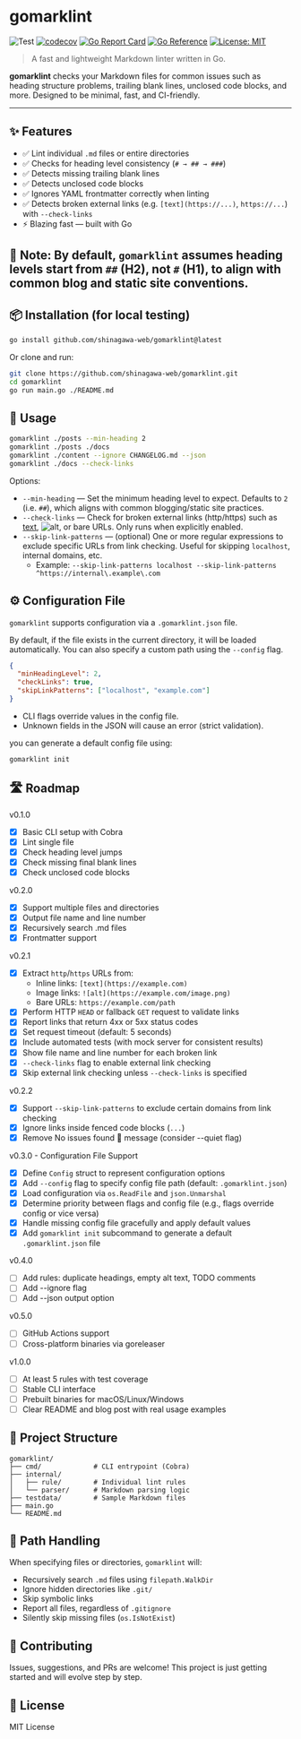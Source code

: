 # gomarklint

![Test](https://github.com/shinagawa-web/gomarklint/actions/workflows/test.yml/badge.svg)
[![codecov](https://codecov.io/gh/shinagawa-web/gomarklint/graph/badge.svg?token=5MGCYZZY7S)](https://codecov.io/gh/shinagawa-web/gomarklint)
[![Go Report Card](https://goreportcard.com/badge/github.com/shinagawa-web/gomarklint)](https://goreportcard.com/report/github.com/shinagawa-web/gomarklint)
[![Go Reference](https://pkg.go.dev/badge/github.com/shinagawa-web/gomarklint.svg)](https://pkg.go.dev/github.com/shinagawa-web/gomarklint)
[![License: MIT](https://img.shields.io/badge/License-MIT-yellow.svg)](LICENSE)

> A fast and lightweight Markdown linter written in Go.

**gomarklint** checks your Markdown files for common issues such as heading structure problems, trailing blank lines, unclosed code blocks, and more. Designed to be minimal, fast, and CI-friendly.

---

## ✨ Features

- ✅ Lint individual `.md` files or entire directories
- ✅ Checks for heading level consistency (`# → ## → ###`)
- ✅ Detects missing trailing blank lines
- ✅ Detects unclosed code blocks
- ✅ Ignores YAML frontmatter correctly when linting
- ✅ Detects broken external links (e.g. `[text](https://...)`, `https://...`) with `--check-links`
- ⚡️ Blazing fast — built with Go

📝 **Note:** By default, `gomarklint` assumes heading levels start from `##` (H2), not `#` (H1), to align with common blog and static site conventions.
---

## 📦 Installation (for local testing)

```bash
go install github.com/shinagawa-web/gomarklint@latest
```

Or clone and run:

```bash
git clone https://github.com/shinagawa-web/gomarklint.git
cd gomarklint
go run main.go ./README.md
```

## 🚀 Usage

```bash
gomarklint ./posts --min-heading 2
gomarklint ./posts ./docs
gomarklint ./content --ignore CHANGELOG.md --json
gomarklint ./docs --check-links
```

Options:

- `--min-heading` — Set the minimum heading level to expect. Defaults to `2` (i.e. `##`), which aligns with common blogging/static site practices.
- `--check-links` — Check for broken external links (http/https) such as [text](https://...), ![alt](https://...), or bare URLs. Only runs when explicitly enabled.
- `--skip-link-patterns` — (optional) One or more regular expressions to exclude specific URLs from link checking. Useful for skipping `localhost`, internal domains, etc.
  - Example: `--skip-link-patterns localhost --skip-link-patterns ^https://internal\.example\.com`

## ⚙️ Configuration File

`gomarklint` supports configuration via a `.gomarklint.json` file.

By default, if the file exists in the current directory, it will be loaded automatically. You can also specify a custom path using the `--config` flag.

```json
{
  "minHeadingLevel": 2,
  "checkLinks": true,
  "skipLinkPatterns": ["localhost", "example.com"]
}
```

- CLI flags override values in the config file.
- Unknown fields in the JSON will cause an error (strict validation).

you can generate a default config file using:

```bash
gomarklint init
```

## 🛣 Roadmap

v0.1.0
- [x] Basic CLI setup with Cobra
- [x] Lint single file
- [x] Check heading level jumps
- [x] Check missing final blank lines
- [x] Check unclosed code blocks

v0.2.0
- [x] Support multiple files and directories
- [x] Output file name and line number
- [x] Recursively search .md files
- [x] Frontmatter support

v0.2.1
- [x] Extract `http`/`https` URLs from:
  - Inline links: `[text](https://example.com)`
  - Image links: `![alt](https://example.com/image.png)`
  - Bare URLs: `https://example.com/path`
- [x] Perform HTTP `HEAD` or fallback `GET` request to validate links
- [x] Report links that return 4xx or 5xx status codes
- [x] Set request timeout (default: 5 seconds)
- [x] Include automated tests (with mock server for consistent results)
- [x] Show file name and line number for each broken link
- [x] `--check-links` flag to enable external link checking
- [x] Skip external link checking unless `--check-links` is specified

v0.2.2
- [x] Support `--skip-link-patterns` to exclude certain domains from link checking
- [x] Ignore links inside fenced code blocks (```...```)
- [x] Remove No issues found 🎉 message (consider --quiet flag)

v0.3.0 - Configuration File Support

- [x] Define `Config` struct to represent configuration options
- [x] Add `--config` flag to specify config file path (default: `.gomarklint.json`)
- [x] Load configuration via `os.ReadFile` and `json.Unmarshal`
- [x] Determine priority between flags and config file (e.g., flags override config or vice versa)
- [x] Handle missing config file gracefully and apply default values
- [x] Add `gomarklint init` subcommand to generate a default `.gomarklint.json` file

v0.4.0
- [ ] Add rules: duplicate headings, empty alt text, TODO comments
- [ ] Add --ignore flag
- [ ] Add --json output option

v0.5.0
- [ ] GitHub Actions support
- [ ] Cross-platform binaries via goreleaser

v1.0.0
- [ ] At least 5 rules with test coverage
- [ ] Stable CLI interface
- [ ] Prebuilt binaries for macOS/Linux/Windows
- [ ] Clear README and blog post with real usage examples

## 📁 Project Structure

```
gomarklint/
├── cmd/             # CLI entrypoint (Cobra)
├── internal/
│   ├── rule/        # Individual lint rules
│   └── parser/      # Markdown parsing logic
├── testdata/        # Sample Markdown files
├── main.go
└── README.md
```

## 📁 Path Handling

When specifying files or directories, `gomarklint` will:

- Recursively search `.md` files using `filepath.WalkDir`
- Ignore hidden directories like `.git/`
- Skip symbolic links
- Report all files, regardless of `.gitignore`
- Silently skip missing files (`os.IsNotExist`)

## 🤝 Contributing

Issues, suggestions, and PRs are welcome!
This project is just getting started and will evolve step by step.

## 📜 License

MIT License
